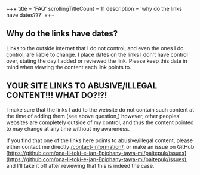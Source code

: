+++
title               = 'FAQ'
scrollingTitleCount = 11
description         = 'why do the links have dates???'
+++

## Why do the links have dates?

Links to the outside internet that I do not control, and even the ones I do
control, are liable to change. I place dates on the links I don't have control
over, stating the day I added or reviewed the link. Please keep this date in
mind when viewing the content each link points to.

## YOUR SITE LINKS TO ABUSIVE/ILLEGAL CONTENT!!! WHAT DO?!?!

I make sure that the links I add to the website do not contain such content at
the time of adding them (see above question,) however, other peoples' websites
are completely outside of my control, and thus the content pointed to may
change at any time without my awareness.

If you find that one of the links here points to abusive/illegal content, please
either contact me directly [/contact-information/](/contact-information/), or
make an issue on GitHub
[https://github.com/ona-li-toki-e-jan-Epiphany-tawa-mi/paltepuk/issues](https://github.com/ona-li-toki-e-jan-Epiphany-tawa-mi/paltepuk/issues),
and I'll take it off after reviewing that this is indeed the case.
